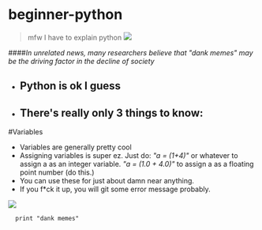 # beginner-python

>mfw I have to explain python ![](http://i0.kym-cdn.com/entries/icons/original/000/018/433/eaZrosc.png)

####_In unrelated news, many researchers believe that "dank memes" may be the driving factor in the decline of society_

* ## **Python** is ok I guess
* ## There's really only 3 things to know:

#Variables
* Variables are generally pretty cool
* Assigning variables is super ez. Just do:
_"a = (1+4)"_ or whatever to assign a as an integer variable.
_"a = (1.0 + 4.0)"_ to assign a as a floating point number (do this.)
* You can use these for just about damn near anything.
* If you f*ck it up, you will git some error message probably.
>
![](http://img0.reactor.cc/pics/comment/%D1%81%D0%B4%D0%B5%D0%BB%D0%B0%D0%BB-%D1%81%D0%B0%D0%BC-%D0%BD%D0%B0%D1%80%D0%B8%D1%81%D0%BE%D0%B2%D0%B0%D0%BB-%D1%81%D0%B0%D0%BC-%D1%84%D1%8D%D0%BD%D0%B4%D0%BE%D0%BC%D1%8B-Dark-Souls-1447716.jpeg)








```while 1 == 1:
  print "dank memes"
```
